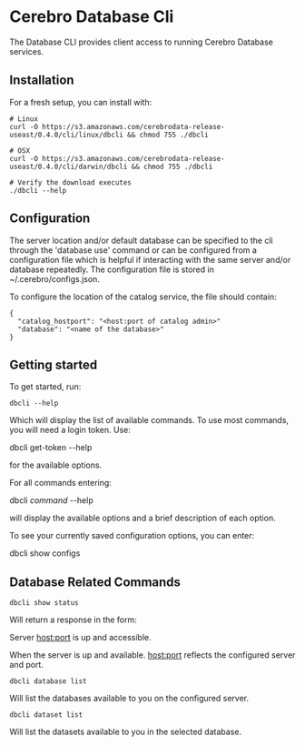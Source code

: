 # Cerebro Database Cli

The Database CLI provides client access to running Cerebro Database services.

## Installation
For a fresh setup, you can install with:

    # Linux
    curl -O https://s3.amazonaws.com/cerebrodata-release-useast/0.4.0/cli/linux/dbcli && chmod 755 ./dbcli

    # OSX
    curl -O https://s3.amazonaws.com/cerebrodata-release-useast/0.4.0/cli/darwin/dbcli && chmod 755 ./dbcli

    # Verify the download executes
    ./dbcli --help

## Configuration
The server location and/or default database can be specified to the cli through the
'database use' command or can be configured from a configuration file which is helpful
if interacting with the same server and/or database repeatedly. The configuration file
is stored in ~/.cerebro/configs.json.

To configure the location of the catalog service, the file should contain:
```
{
  "catalog_hostport": "<host:port of catalog admin>"
  "database": "<name of the database>"
}
```

## Getting started
To get started, run:

    dbcli --help

Which will display the list of available commands.  To use most commands, you
will need a login token.  Use:

dbcli get-token --help

for the available options.

For all commands entering:

dbcli *command* --help

will display the available options and a brief description of each option.

To see your currently saved configuration options, you can enter:

   dbcli show configs

## Database Related Commands 

    dbcli show status

Will return a response in the form:

Server <host:port> is up and accessible.

When the server is up and available. <host:port> reflects the configured server and port.

    dbcli database list

Will list the databases available to you on the configured server.

    dbcli dataset list

Will list the datasets available to you in the selected database.

